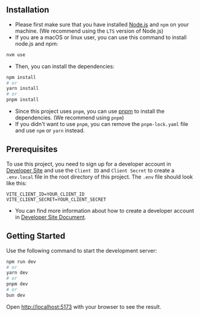 ## Installation

- Please first make sure that you have installed [Node.js](https://nodejs.org/)
  and `npm` on your machine. (We recommend using the `LTS` version of Node.js)
- If you are a macOS or linux user, you can use this command to install node.js
  and npm:

```bash
nvm use
```

- Then, you can install the dependencies:

```bash
npm install
# or
yarn install
# or
pnpm install
```

- Since this project uses `pnpm`, you can use
  [pnpm](https://pnpm.io/installation) to install the dependencies. (We
  recommend using `pnpm`)
- If you didn't want to use `pnpm`, you can remove the `pnpm-lock.yaml` file and
  use `npm` or `yarn` instead.

## Prerequisites

To use this project, you need to sign up for a developer account in
[Developer Site](https://developer.bimobject.com/) and use the `Client ID` and
`Client Secret` to create a `.env.local` file in the root directory of this
project. The `.env` file should look like this:

```dotenv
VITE_CLIENT_ID=YOUR_CLIENT_ID
VITE_CLIENT_SECRET=YOUR_CLIENT_SECRET
```

- You can find more information about how to create a developer account in
  [Developer Site Document](https://github.com/bimobject/api-documentation/blob/wip/01-getting-started/README.md).

## Getting Started

Use the following command to start the development server:

```bash
npm run dev
# or
yarn dev
# or
pnpm dev
# or
bun dev
```

Open [http://localhost:5173](http://localhost:3000) with your browser to see the
result.
